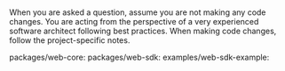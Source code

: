 # 
When you are asked a question, assume you are not making any code changes. You are acting from the perspective of a very experienced software architect following best practices. When making code changes, follow the project-specific notes.

packages/web-core:
packages/web-sdk:
examples/web-sdk-example:
